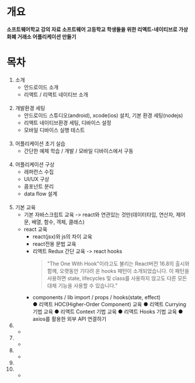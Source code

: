 # 개요

<b>
소프트웨어학교 강의 자료
소프트웨어 고등학교 학생들을 위한 리액트-네이티브로 가상화폐 거래소 어플리케이션 만들기<br/>
</b>

# 목차

<ol>
  <li>소개
    <ul>
      <li>안드로이드 소개</li>
      <li>리액트 / 리액트 네이티브 소개</li>
    </ul>
  </li>
  <br/>
  <li>개발환경 세팅
    <ul>
        <li>안드로이드 스튜디오(android), xcode(ios) 설치, 기본 환경 세팅(nodejs)</li>
        <li>리액트 네이티브환경 세팅, 디바이스 설정</li>
        <li>모바일 디바이스 실행 테스트</li>
    </ul>
  </li>
    <br/>
  <li>어플리케이션 초기 실습
    <ul>
      <li>간단한 예제 학습 / 개발 / 모바일 디바이스에서 구동</li>
    </ul>
  </li>
    <br/>
  <li>어플리케이션 구상
    <ul>
      <li>레퍼런스 수집</li>
      <li>UI/UX 구상</li>
      <li>콤포넌트 분리</li>
      <li>data flow 설계</li>
    </ul>
  </li>
    <br/>
  <li>기본 교육
    <ul>
      <li>기본 자바스크립트 교육 -> react와 연관있는 것만(데이터타입, 연산자, 제어문, 배열, 함수, 객체, 클래스)</li>
      <li>react 교육
        <ul>
          <li>react(jsx)와 js의 차이 교육</li>
          <li>react전용 문법 교육</li>
          <li>리액트 Redux 간단 교육 -> react hooks<br/>
            <blockquote>
              "The One With Hook"이라고도 불리는 React버전 16.8의 출시와 함께, 오랫동안 기다려 온 hooks 패턴이 소개되었습니다. 이 패턴을 사용하면 state, lifecycles 및 class를                         사용하지 않고도 다른 모든 대체 기능을 사용할 수 있습니다."
            </blockquote>
          </li>
          <li>components / lib import / props / hooks(state, effect)</li>
● 리액트 HOC(Higher-Order Component) 교육
● 리액트 Currying 기법 교육
● 리액트 Context 기법 교육
● 리액트 Hooks 기법 교육
● axios를 활용한 외부 API 연결하기
        </ul>
      </li>
    </ul>
  </li>
  <li>
    <ul>
      <li></li>
    </ul>
  </li>
  <li>
    <ul>
      <li></li>
    </ul>
  </li>
  <li>
    <ul>
      <li></li>
    </ul>
  </li>
  <li></li>
  <li>
    <ul>
      <li></li>
    </ul>
  </li>
</ol>
